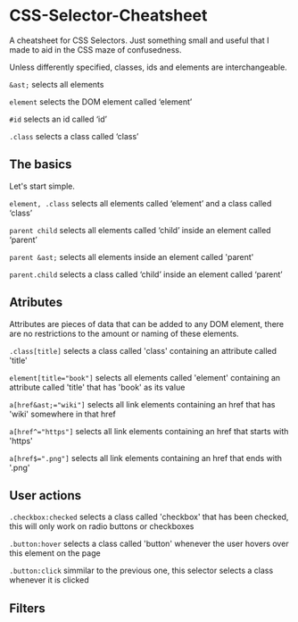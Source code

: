 # CSS-Selector-Cheatsheet
A cheatsheet for CSS Selectors.
Just something small and useful that I made to aid in the CSS maze of confusedness.

Unless differently specified, classes, ids and elements are interchangeable.

```&ast;``` selects all elements

```element``` selects the DOM element called ‘element’

```#id``` selects an id called ‘id’

```.class``` selects a class called ‘class’


## The basics

Let's start simple.

```element, .class``` selects all elements called ‘element’ and a class called ‘class’

```parent child``` selects all elements called ‘child’ inside an element called ‘parent’

```parent &ast;``` selects all elements inside an element called 'parent'

```parent.child``` selects a class called ‘child’ inside an element called ‘parent’


## Atributes

Attributes are pieces of data that can be added to any DOM element, there are no restrictions to the amount or naming of these elements.

```.class[title]``` selects a class called 'class' containing an attribute called 'title'

```element[title="book"]``` selects all elements called 'element' containing an attribute called 'title' that has 'book' as its value

```a[href&ast;="wiki"]``` selects all link elements containing an href that has 'wiki' somewhere in that href

```a[href^="https"]``` selects all link elements containing an href that starts with 'https'

```a[href$=".png"]``` selects all link elements containing an href that ends with '.png'


## User actions

```.checkbox:checked``` selects a class called 'checkbox' that has been checked, this will only work on radio buttons or checkboxes

```.button:hover``` selects a class called 'button' whenever the user hovers over this element on the page

```.button:click``` simmilar to the previous one, this selector selects a class whenever it is clicked


## Filters

